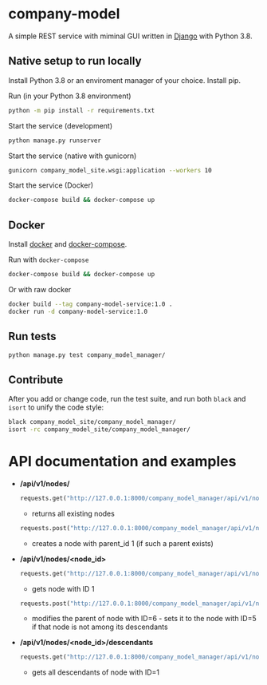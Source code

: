 # company-model

A simple REST service with miminal GUI written in [Django](https://www.djangoproject.com/) with Python 3.8.

## Native setup to run locally

Install Python 3.8 or an enviroment manager of your choice. Install pip.

Run (in your Python 3.8 environment)

```bash
python -m pip install -r requirements.txt
```

Start the service (development)

```bash
python manage.py runserver
```

Start the service (native with gunicorn)
```bash
gunicorn company_model_site.wsgi:application --workers 10
```

Start the service (Docker)
```bash
docker-compose build && docker-compose up
```

## Docker

Install [docker](https://www.docker.com/) and [docker-compose](https://docs.docker.com/compose/).

Run with `docker-compose`

```bash
docker-compose build && docker-compose up
```

Or with raw docker

```bash
docker build --tag company-model-service:1.0 .
docker run -d company-model-service:1.0
```

## Run tests

```bash
python manage.py test company_model_manager/
```

## Contribute

After you add or change code, run the test suite, and run both `black` and `isort` to unify the code style:

```bash
black company_model_site/company_model_manager/
isort -rc company_model_site/company_model_manager/
```

# API documentation and examples

- **/api/v1/nodes/**

    ```python
    requests.get("http://127.0.0.1:8000/company_model_manager/api/v1/nodes/")
    ```
    - returns all existing nodes

    ```python
    requests.post("http://127.0.0.1:8000/company_model_manager/api/v1/nodes/", data={"parent_id":1})
    ```
    - creates a node with parent_id 1 (if such a parent exists)

- **/api/v1/nodes/<node_id>**

    ```python
    requests.get("http://127.0.0.1:8000/company_model_manager/api/v1/nodes/1/")
    ```
    - gets node with ID 1

    ```python
    requests.post("http://127.0.0.1:8000/company_model_manager/api/v1/nodes/6/", data={"new_parent_id":5})
    ```
    - modifies the parent of node with ID=6 - sets it to the node with ID=5 if that node is not among its descendants

* **/api/v1/nodes/<node_id>/descendants**

    ```python
    requests.get("http://127.0.0.1:8000/company_model_manager/api/v1/nodes/1/descendants/")
    ```

    - gets all descendants of node with ID=1

